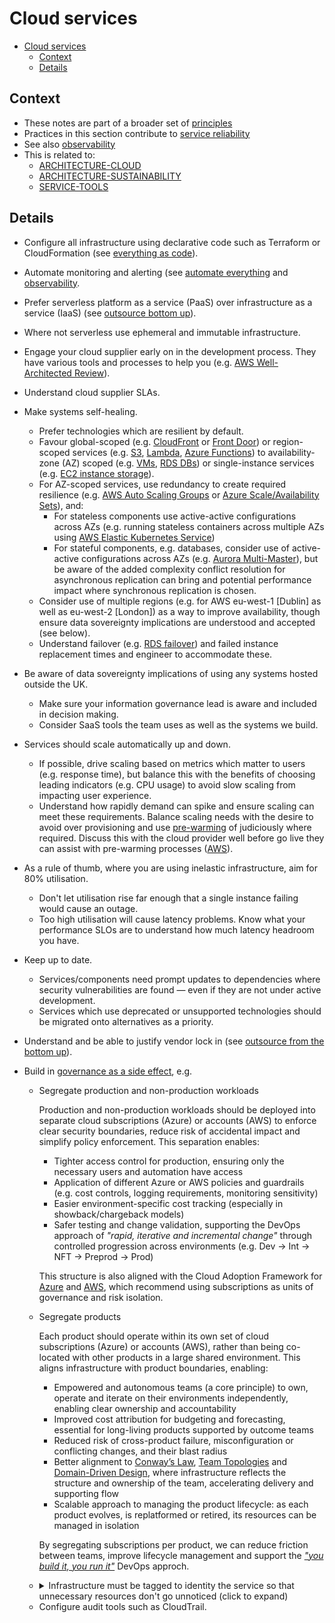 # Cloud services

- [Cloud services](#cloud-services)
  - [Context](#context)
  - [Details](#details)

## Context

- These notes are part of a broader set of [principles](../principles.md)
- Practices in this section contribute to [service reliability](service-reliability.md)
- See also [observability](observability.md)
- This is related to:
  - [ARCHITECTURE-CLOUD](https://digital.nhs.uk/about-nhs-digital/our-work/nhs-digital-architecture/principles/public-cloud-first)
  - [ARCHITECTURE-SUSTAINABILITY](https://digital.nhs.uk/about-nhs-digital/our-work/nhs-digital-architecture/principles/deliver-sustainable-services)
  - [SERVICE-TOOLS](https://service-manual.nhs.uk/service-standard/11-choose-the-right-tools-and-technology)

## Details

- Configure all infrastructure using declarative code such as Terraform or CloudFormation (see [everything as code](../patterns/everything-as-code.md)).
- Automate monitoring and alerting (see [automate everything](../patterns/automate-everything.md) and [observability](observability.md).
- Prefer serverless platform as a service (PaaS) over infrastructure as a service (IaaS) (see [outsource bottom up](../patterns/outsource-bottom-up.md)).
- Where not serverless use ephemeral and immutable infrastructure.
- Engage your cloud supplier early on in the development process. They have various tools and processes to help you (e.g. [AWS Well-Architected Review](https://aws.amazon.com/architecture/well-architected/?wa-lens-whitepapers.sort-by=item.additionalFields.sortDate&wa-lens-whitepapers.sort-order=desc)).
- Understand cloud supplier SLAs.
- Make systems self-healing.
  - Prefer technologies which are resilient by default.
  - Favour global-scoped (e.g. [CloudFront](https://aws.amazon.com/cloudfront/) or [Front Door](https://azure.microsoft.com/en-gb/pricing/details/frontdoor/)) or region-scoped services (e.g. [S3](https://aws.amazon.com/s3/), [Lambda](https://aws.amazon.com/lambda/), [Azure Functions](https://azure.microsoft.com/en-gb/products/functions/)) to availability-zone (AZ) scoped (e.g. [VMs](https://azure.microsoft.com/en-gb/products/virtual-machines/), [RDS DBs](https://aws.amazon.com/rds/)) or single-instance services (e.g. [EC2 instance storage](https://docs.aws.amazon.com/AWSEC2/latest/UserGuide/InstanceStorage.html)).
  - For AZ-scoped services, use redundancy to create required resilience (e.g. [AWS Auto Scaling Groups](https://docs.aws.amazon.com/autoscaling/ec2/userguide/AutoScalingGroup.html) or [Azure Scale/Availability Sets](https://docs.microsoft.com/en-us/azure/virtual-machines/availability)), and:
    - For stateless components use active-active configurations across AZs (e.g. running stateless containers across multiple AZs using [AWS Elastic Kubernetes Service](https://aws.amazon.com/eks/))
    - For stateful components, e.g. databases, consider use of active-active configurations across AZs (e.g. [Aurora Multi-Master](https://docs.aws.amazon.com/AmazonRDS/latest/AuroraUserGuide/aurora-multi-master.html)), but be aware of the added complexity conflict resolution for asynchronous replication can bring and potential performance impact where synchronous replication is chosen.
  - Consider use of multiple regions (e.g. for AWS eu-west-1 [Dublin] as well as eu-west-2 [London]) as a way to improve availability, though ensure data sovereignty implications are understood and accepted (see below).
  - Understand failover (e.g. [RDS failover](https://docs.aws.amazon.com/AmazonRDS/latest/UserGuide/Concepts.MultiAZ.html#:~:text=Failover%20times%20are%20typically%2060%E2%80%93120%20seconds.)) and failed instance replacement times and engineer to accommodate these.
- Be aware of data sovereignty implications of using any systems hosted outside the UK.
  - Make sure your information governance lead is aware and included in decision making.
  - Consider SaaS tools the team uses as well as the systems we build.
- Services should scale automatically up and down.
  - If possible, drive scaling based on metrics which matter to users (e.g. response time), but balance this with the benefits of choosing leading indicators (e.g. CPU usage) to avoid slow scaling from impacting user experience.
  - Understand how rapidly demand can spike and ensure scaling can meet these requirements. Balance scaling needs with the desire to avoid over provisioning and use [pre-warming](https://petrutandrei.wordpress.com/2016/03/18/pre-warming-the-load-balancer-in-aws/) of judiciously where required. Discuss this with the cloud provider well before go live they can assist with pre-warming processes ([AWS](https://aws.amazon.com/premiumsupport/programs/iem/)).
- As a rule of thumb, where you are using inelastic infrastructure, aim for 80% utilisation.
  - Don't let utilisation rise far enough that a single instance failing would cause an outage.
  - Too high utilisation will cause latency problems. Know what your performance SLOs are to understand how much latency headroom you have.
- Keep up to date.
  - Services/components need prompt updates to dependencies where security vulnerabilities are found &mdash; even if they are not under active development.
  - Services which use deprecated or unsupported technologies should be migrated onto alternatives as a priority.
- Understand and be able to justify vendor lock in (see [outsource from the bottom up](../patterns/outsource-bottom-up.md)).
- Build in [governance as a side effect](../patterns/governance-side-effect.md), e.g.
  - Segregate production and non-production workloads

    Production and non-production workloads should be deployed into separate cloud subscriptions (Azure) or accounts (AWS) to enforce clear security boundaries, reduce risk of accidental impact and simplify policy enforcement. This separation enables:

    - Tighter access control for production, ensuring only the necessary users and automation have access
    - Application of different Azure or AWS policies and guardrails (e.g. cost controls, logging requirements, monitoring sensitivity)
    - Easier environment-specific cost tracking (especially in showback/chargeback models)
    - Safer testing and change validation, supporting the DevOps approach of *"rapid, iterative and incremental change"* through controlled progression across environments (e.g. Dev → Int → NFT → Preprod → Prod)

    This structure is also aligned with the Cloud Adoption Framework for [Azure](https://learn.microsoft.com/en-us/azure/cloud-adoption-framework/) and [AWS](https://aws.amazon.com/cloud-adoption-framework/), which recommend using subscriptions as units of governance and risk isolation.

  - Segregate products

    Each product should operate within its own set of cloud subscriptions (Azure) or accounts (AWS), rather than being co-located with other products in a large shared environment. This aligns infrastructure with product boundaries, enabling:

    - Empowered and autonomous teams (a core principle) to own, operate and iterate on their environments independently, enabling clear ownership and accountability
    - Improved cost attribution for budgeting and forecasting, essential for long-living products supported by outcome teams
    - Reduced risk of cross-product failure, misconfiguration or conflicting changes, and their blast radius
    - Better alignment to [Conway’s Law](https://martinfowler.com/bliki/ConwaysLaw.html), [Team Topologies](https://teamtopologies.com/) and [Domain-Driven Design](https://martinfowler.com/bliki/DomainDrivenDesign.html), where infrastructure reflects the structure and ownership of the team, accelerating delivery and supporting flow
    - Scalable approach to managing the product lifecycle: as each product evolves, is replatformed or retired, its resources can be managed in isolation

    By segregating subscriptions per product, we can reduce friction between teams, improve lifecycle management and support the [*"you build it, you run it"*](https://www.thoughtworks.com/en-gb/insights/decoder/y/you-build-it-you-run-it) DevOps approch.

  - <details><summary>Infrastructure must be tagged to identity the service so that unnecessary resources don't go unnoticed (click to expand)</summary>

    AWS Config rule to identify EC2 assets not tagged with "CostCenter" and "Owner":

    ```yaml
    {
      "ConfigRuleName": "RequiredTagsForEC2Instances",
      "Description": "Checks whether the CostCenter and Owner tags are applied to EC2 instances.",
      "Scope": {
        "ComplianceResourceTypes": [
          "AWS::EC2::Instance"
        ]
      },
      "Source": {
        "Owner": "AWS",
        "SourceIdentifier": "REQUIRED_TAGS"
      },
      "InputParameters": "{\"tag1Key\":\"CostCenter\",\"tag2Key\":\"Owner\"}"
    }
    ```

    Further reading: [AWS Config](https://aws.amazon.com/config/)

    TO DO: Azure equivalent
  </details>

  - Configure audit tools such as CloudTrail.
